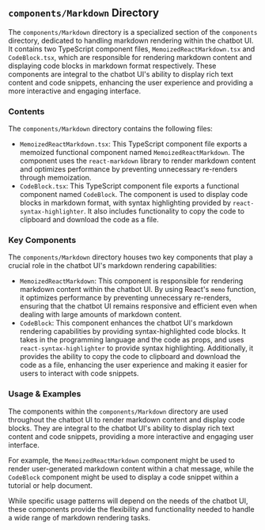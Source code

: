 
## `components/Markdown` Directory

The `components/Markdown` directory is a specialized section of the `components` directory, dedicated to handling markdown rendering within the chatbot UI. It contains two TypeScript component files, `MemoizedReactMarkdown.tsx` and `CodeBlock.tsx`, which are responsible for rendering markdown content and displaying code blocks in markdown format respectively. These components are integral to the chatbot UI's ability to display rich text content and code snippets, enhancing the user experience and providing a more interactive and engaging interface.

### Contents

The `components/Markdown` directory contains the following files:

- `MemoizedReactMarkdown.tsx`: This TypeScript component file exports a memoized functional component named `MemoizedReactMarkdown`. The component uses the `react-markdown` library to render markdown content and optimizes performance by preventing unnecessary re-renders through memoization.
- `CodeBlock.tsx`: This TypeScript component file exports a functional component named `CodeBlock`. The component is used to display code blocks in markdown format, with syntax highlighting provided by `react-syntax-highlighter`. It also includes functionality to copy the code to clipboard and download the code as a file.

### Key Components

The `components/Markdown` directory houses two key components that play a crucial role in the chatbot UI's markdown rendering capabilities:

- `MemoizedReactMarkdown`: This component is responsible for rendering markdown content within the chatbot UI. By using React's `memo` function, it optimizes performance by preventing unnecessary re-renders, ensuring that the chatbot UI remains responsive and efficient even when dealing with large amounts of markdown content.
- `CodeBlock`: This component enhances the chatbot UI's markdown rendering capabilities by providing syntax-highlighted code blocks. It takes in the programming language and the code as props, and uses `react-syntax-highlighter` to provide syntax highlighting. Additionally, it provides the ability to copy the code to clipboard and download the code as a file, enhancing the user experience and making it easier for users to interact with code snippets.

### Usage & Examples

The components within the `components/Markdown` directory are used throughout the chatbot UI to render markdown content and display code blocks. They are integral to the chatbot UI's ability to display rich text content and code snippets, providing a more interactive and engaging user interface.

For example, the `MemoizedReactMarkdown` component might be used to render user-generated markdown content within a chat message, while the `CodeBlock` component might be used to display a code snippet within a tutorial or help document.

While specific usage patterns will depend on the needs of the chatbot UI, these components provide the flexibility and functionality needed to handle a wide range of markdown rendering tasks.
